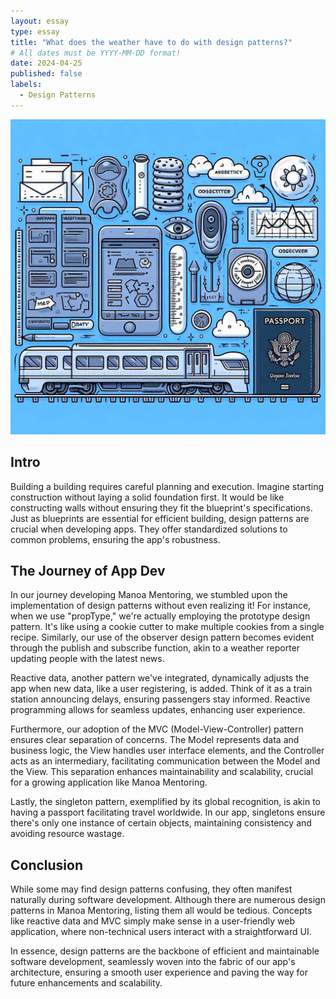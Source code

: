 ```yaml
---
layout: essay
type: essay
title: "What does the weather have to do with design patterns?"
# All dates must be YYYY-MM-DD format!
date: 2024-04-25
published: false
labels:
  - Design Patterns
---
```


<img class="img-fluid" src="../img/design-patterns.jpg">

## Intro
Building a building requires careful planning and execution. Imagine starting construction without laying a solid foundation first. It would be like constructing walls without ensuring they fit the blueprint's specifications. Just as blueprints are essential for efficient building, design patterns are crucial when developing apps. They offer standardized solutions to common problems, ensuring the app's robustness.

## The Journey of App Dev
In our journey developing Manoa Mentoring, we stumbled upon the implementation of design patterns without even realizing it! For instance, when we use "propType," we're actually employing the prototype design pattern. It's like using a cookie cutter to make multiple cookies from a single recipe. Similarly, our use of the observer design pattern becomes evident through the publish and subscribe function, akin to a weather reporter updating people with the latest news.

Reactive data, another pattern we've integrated, dynamically adjusts the app when new data, like a user registering, is added. Think of it as a train station announcing delays, ensuring passengers stay informed. Reactive programming allows for seamless updates, enhancing user experience.

Furthermore, our adoption of the MVC (Model-View-Controller) pattern ensures clear separation of concerns. The Model represents data and business logic, the View handles user interface elements, and the Controller acts as an intermediary, facilitating communication between the Model and the View. This separation enhances maintainability and scalability, crucial for a growing application like Manoa Mentoring.

Lastly, the singleton pattern, exemplified by its global recognition, is akin to having a passport facilitating travel worldwide. In our app, singletons ensure there's only one instance of certain objects, maintaining consistency and avoiding resource wastage.

## Conclusion
While some may find design patterns confusing, they often manifest naturally during software development. Although there are numerous design patterns in Manoa Mentoring, listing them all would be tedious. Concepts like reactive data and MVC simply make sense in a user-friendly web application, where non-technical users interact with a straightforward UI.

In essence, design patterns are the backbone of efficient and maintainable software development, seamlessly woven into the fabric of our app's architecture, ensuring a smooth user experience and paving the way for future enhancements and scalability.
